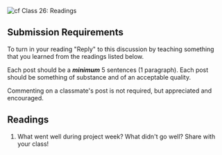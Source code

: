 ![cf](http://i.imgur.com/7v5ASc8.png) Class 26: Readings

## Submission Requirements
To turn in your reading "Reply" to this discussion by teaching something that you learned from the 
readings listed below.

Each post should be a ***minimum*** 5 sentences (1 paragraph). Each post should be something of substance and 
of an acceptable quality. 

Commenting on a classmate's post is not required, but appreciated and encouraged.

## Readings
1. What went well during project week? What didn't go well? Share with your class!